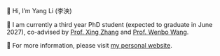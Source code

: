 👋 Hi, I’m Yang Li (李泱)

👀 I am currently a third year PhD student (expected to graduate in June 2027), co-advised by [Prof. Xing Zhang](https://teacher.bupt.edu.cn/zhangxing/) and [Prof. Wenbo Wang](https://mekluwc.bupt.edu.cn/info/1018/1039.htm).

🌱 For more information, please visit [my personal website](http://www.liyangbupt.com/).
